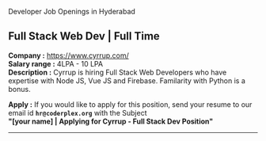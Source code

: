 Developer Job Openings in Hyderabad

## Full Stack Web Dev | Full Time 
**Company :** https://www.cyrrup.com/   
**Salary range :** 4LPA - 10 LPA  
**Description :** Cyrrup is hiring Full Stack Web Developers who have expertise with Node JS, Vue JS and Firebase. Familarity with Python is a bonus.   

**Apply :** If you would like to apply for this position, send your resume to our email id **`hr@coderplex.org`** with the Subject  <br/> **"[your name] | Applying for Cyrrup - Full Stack Dev Position"**

<hr>
